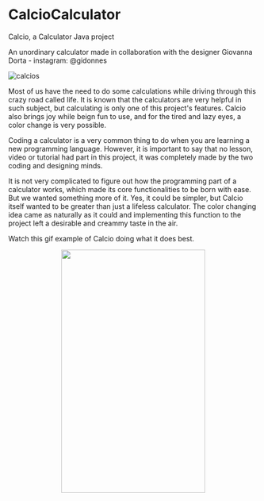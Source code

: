 # CalcioCalculator
Calcio, a Calculator Java project

   An unordinary calculator made in collaboration with the designer Giovanna Dorta - instagram: @gidonnes
  
![calcios](https://user-images.githubusercontent.com/96660042/213880441-4d192d54-0d51-4d5d-a9d7-ebeb55e83a06.png)

  Most of us have the need to do some calculations while driving through this crazy road called life. It is known that the calculators are very helpful in such subject, but calculating is only one of this project's features. Calcio also brings joy while beign fun to use, and for the tired and lazy eyes, a color change is very possible.

  Coding a calculator is a very common thing to do when you are learning a new programming language. However, it is important to say that no lesson, video or tutorial had part in this project, it was completely made by the two coding and designing minds.

  It is not very complicated to figure out how the programming part of a calculator works, which made its core functionalities to be born with ease. But we wanted something more of it. Yes, it could be simpler, but Calcio itself wanted to be greater than just a lifeless calculator. The color changing idea came as naturally as it could and implementing this function to the project left a desirable and creammy taste in the air.
  

<!--- comentar sobre nunca ter visto vídeos de fazer calculadora, sobre os desafios e sobre os botões que mudam de cor ---!>

  Watch this gif example of Calcio doing what it does best.


   <p align="center">
  <img width="290" height="490" src=https://user-images.githubusercontent.com/96660042/213879623-1fe0aac1-ea84-4a7c-8ce1-ef44f8f6f779.gif>
  </p>
